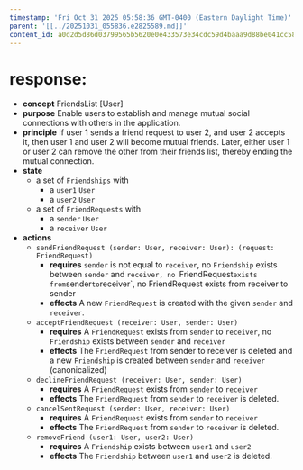 ```yaml
---
timestamp: 'Fri Oct 31 2025 05:58:36 GMT-0400 (Eastern Daylight Time)'
parent: '[[../20251031_055836.e2825589.md]]'
content_id: a0d2d5d86d03799565b5620e0e433573e34cdc59d4baaa9d88be041cc581ffc7
---
```


# response:

* **concept** FriendsList \[User]
* **purpose** Enable users to establish and manage mutual social connections with others in the application.
* **principle** If user 1 sends a friend request to user 2, and user 2 accepts it, then user 1 and user 2 will become mutual friends. Later, either user 1 or user 2 can remove the other from their friends list, thereby ending the mutual connection.
* **state**
  * a set of `Friendships` with
    * a `user1` `User`
    * a `user2` `User`
  * a set of `FriendRequests` with
    * a `sender` `User`
    * a `receiver` `User`
* **actions**
  * `sendFriendRequest (sender: User, receiver: User): (request: FriendRequest)`
    * **requires** `sender` is not equal to `receiver`, no `Friendship` exists between `sender` and `receiver, no `FriendRequest`exists from`sender`to`receiver\`, no FriendRequest exists from receiver to sender
    * **effects** A new `FriendRequest` is created with the given `sender` and `receiver`.
  * `acceptFriendRequest (receiver: User, sender: User)`
    * **requires** A `FriendRequest` exists from `sender` to `receiver`, no `Friendship` exists between `sender` and `receiver`
    * **effects** The `FriendRequest` from sender to receiver is deleted and a new `Friendship` is created between `sender` and `receiver` (canonicalized)
  * `declineFriendRequest (receiver: User, sender: User)`
    * **requires** A `FriendRequest` exists from `sender` to `receiver`
    * **effects** The `FriendRequest` from `sender` to `receiver` is deleted.
  * `cancelSentRequest (sender: User, receiver: User)`
    * **requires** A `FriendRequest` exists from `sender` to `receiver`
    * **effects** The `FriendRequest` from `sender` to `receiver` is deleted.
  * `removeFriend (user1: User, user2: User)`
    * **requires** A `Friendship` exists between `user1` and `user2`
    * **effects** The `Friendship` between `user1` and `user2` is deleted.

